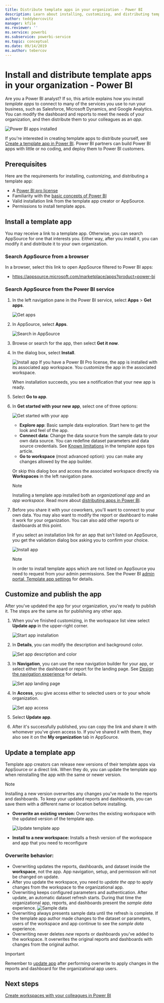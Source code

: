 ```yaml
---
title: Distribute template apps in your organization - Power BI
description: Learn about installing, customizing, and distributing template apps in your organization in Power BI.
author: teddybercovitz
manager: kfile
ms.reviewer: ''
ms.service: powerbi
ms.subservice: powerbi-service
ms.topic: conceptual
ms.date: 09/14/2019
ms.author: tebercov
---
```


# Install and distribute template apps in your organization - Power BI

Are you a Power BI analyst? If so, this article explains how you install *template apps* to connect to many of the services you use to run your business, such as Salesforce, Microsoft Dynamics, and Google Analytics. You can modify the dashboard and reports to meet the needs of your organization, and then distribute them to your colleagues as an *app*. 

![Power BI apps installed](media/service-template-apps-install-distribute/power-bi-get-apps.png)

If you're interested in creating template apps to distribute yourself, see [Create a template app in Power BI](service-template-apps-create.md). Power BI partners can build Power BI apps with little or no coding, and deploy them to Power BI customers. 

## Prerequisites  

Here are the requirements for installing, customizing, and distributing a template app: 

- A [Power BI pro license](service-self-service-signup-for-power-bi.md)
- Familiarity with the [basic concepts of Power BI ](service-basic-concepts.md)
- Valid installation link from the template app creator or AppSource. 
- Permissions to install template apps. 

## Install a template app

You may receive a link to a template app. Otherwise, you can search AppSource for one that interests you. Either way, after you install it, you can modify it and distribute it to your own organization.

### Search AppSource from a browser

In a browser, select this link to open AppSource filtered to Power BI apps:

- https://appsource.microsoft.com/marketplace/apps?product=power-bi

### Search AppSource from the Power BI service

1. In the left navigation pane in the Power BI service, select **Apps** > **Get apps**.

    ![Get apps](media/service-template-apps-install-distribute/power-bi-get-apps-arrow.png)

2. In AppSource, select **Apps**.

    ![Search in AppSource](media/service-template-apps-install-distribute/power-bi-appsource.png)

3. Browse or search for the app, then select **Get it now**.

4. In the dialog box, select **Install**.

    ![Install app](media/service-template-apps-install-distribute/power-install-dialog.png)
    If you have a Power BI Pro license, the app is installed with its associated app workspace. You customize the app in the associated workspace.

    When installation succeeds, you see a notification that your new app is ready.
4. Select **Go to app**.
5. In **Get started with your new app**, select one of three options:

    ![Get started with your app](media/service-template-apps-create/power-bi-template-app-get-started.png)

    - **Explore app**: Basic sample data exploration. Start here to get the look and feel of the app. 
    - **Connect data**: Change the data source from the sample data to your own data source. You can redefine dataset parameters and data source credentials. See [Known limitations](service-template-apps-tips.md#known-limitations) in the template apps tips article. 
    - **Go to workspace** (most advanced option): you can make any changes allowed by the app builder.

    Or skip this dialog box and access the associated workspace directly via **Workspaces** in the left navigation pane.
    >[!NOTE]
    >Installing a template app installed both an *organizational app* and an *app workspace*. Read more about [distributing apps in Power BI](service-create-distribute-apps.md).
 
6. Before you share it with your coworkers, you'll want to connect to your own data. You may also want to modify the report or dashboard to make it work for your organization. You can also add other reports or dashboards at this point.

   If you select an installation link for an app that isn't listed on AppSource, you get the validation dialog box asking you to confirm your choice.

   ![Install app](media/service-template-apps-install-distribute/power-install-unvalidated-dialog.png)

   >[!NOTE]
   >In order to install template apps which are not listed on AppSource you need to request from your admin permissions. See the Power BI [admin portal, Template app settings](service-admin-portal.md#template-apps-settings) for details.

## Customize and publish the app

After you've updated the app for your organization, you're ready to publish it. The steps are the same as for publishing any other app.

1. When you've finished customizing, in the workspace list view select **Update app** in the upper-right corner.  

    ![Start app installation](media/service-template-apps-install-distribute/power-bi-start-install-app.png)

2. In **Details**, you can modify the description and background color.

   ![Set app description and color](media/service-template-apps-install-distribute/power-bi-install-app-details.png)

3. In **Navigation**, you can use the new navigation builder for your app, or select either the dashboard or report for the landing page. See [Design the navigation experience](service-create-distribute-apps.md#design-the-navigation-experience) for details.

   ![Set app landing page](media/service-template-apps-install-distribute/power-bi-install-app-content.png)

4. In **Access**, you give access either to selected users or to your whole organization.  

   ![Set app access](media/service-template-apps-install-distribute/power-bi-install-access.png)

5. Select **Update app**. 

6. After it's successfully published, you can copy the link and share it with whomever you've given access to. If you've shared it with them, they also see it on the **My organization** tab in AppSource.

## Update a template app

Template app creators can release new versions of their template apps via AppSource or a direct link. When they do, you can update the template app when reinstalling the app with the same or newer version.

  >[!NOTE]
  >Installing a new version overwrites any changes you've made to the reports and dashboards. To keep your updated reports and dashboards, you can save them with a different name or location before installing.

- **Overwrite an existing version:** Overwrites the existing workspace with the updated version of the template app.

   ![Update template app](media/service-template-apps-install-distribute/power-bi-update-app-overwrite.png)

- **Install to a new workspace:** Installs a fresh version of the workspace and app that you need to reconfigure

### Overwrite behavior:

* Overwriting updates the reports, dashboards, and dataset inside the **workspace**, not the app. App navigation, setup, and permission will not be changed on update.
* After you update the workspace, you need to *update the app* to apply changes from the workspace to the organizational app.
* Overwriting keeps configured parameters and authentication. After update, an automatic dataset refresh starts. During that time the organizational app, reports, and dashboards present the *sample data* experience.
  ![Sample data](media/service-template-apps-install-distribute/power-bi-sample-data.png)
* Overwriting always presents sample data until the refresh is complete. If the template app author made changes to the dataset or parameters, users of the workspace and app continue to see the *sample data* experience.
* Overwriting never deletes *new* reports or dashboards you've added to the workspace. It overwrites the original reports and dashboards with changes from the original author.

>[!IMPORTANT]
>Remember to [update app](#customize-and-publish-the-app) after performing overwrite to apply changes in the reports and dashboard for the organizational app users.

## Next steps

[Create workspaces with your colleagues in Power BI](service-create-workspaces.md)
